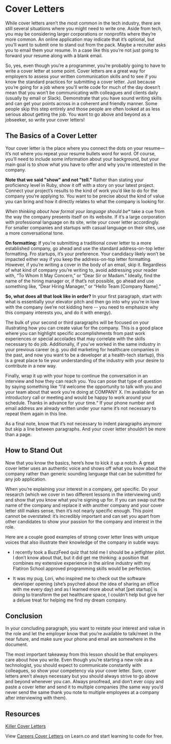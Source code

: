 # Cover Letters

While cover letters aren’t the most common in the tech industry, there are still several situations where you might need to write one. Aside from tech, you may be considering larger corporations or nonprofits where they’re more common. An online application may indicate that it’s optional, but you’ll want to submit one to stand out from the pack. Maybe a recruiter asks you to email them your resume. In a case like this you’re not just going to forward your resume along with a blank email. 

So, yes, even though you’re a programmer, you’re probably going to have to write a cover letter at some point. Cover letters are a great way for employers to assess your written communication skills and to see if you know the standard practices for submitting a cover letter. Just because you’re going for a job where you’ll write code for much of the day doesn’t mean that you won’t be communicating with colleagues and clients daily (usually by email or Slack). Demonstrate that you have sound writing skills and can get your points across in a coherent and friendly manner. Some people skip this step entirely and those people are often looked at as less serious about getting the job. You want to go above and beyond as a jobseeker, so write your cover letters!  

## The Basics of a Cover Letter

Your cover letter is the place where you connect the dots on your resume—it’s not where you repeat your resume bullets word for word. Of course, you’ll need to include some information about your background, but your main goal is to show what you have to offer and why you’re interested in the company.

**Note that we said "show" and not "tell."** Rather than stating your proficiency level in Ruby, show it off with a story on your latest project. Connect your project’s results to the kind of work you’d like to do for the company you’re applying to. You want to be precise about the kind of value you can bring and how it directly relates to what the company is looking for.

*When thinking about how formal your language should be** take a cue from the way the company presents itself on its website. If it’s a large corporation with professional language on its site, write your cover letter accordingly. For smaller companies and startups with casual language on their sites, use a more conversational tone.

**On formatting:** If you’re submitting a traditional cover letter to a more established company, go ahead and use the standard address-on-top letter formatting. Fro startups, it’s your preference. Your candidacy likely won’t be impacted either way if you keep the address-on-top letter formatting. However, if you’re writing a cover in the body of an email, skip it. Regardless of what kind of company you’re writing to, avoid addressing your reader with, “To Whom It May Concern,” or “Dear Sir or Madam.” Ideally, find the name of the hiring manager or, if that’s not possible, go ahead and use something like, “Dear Hiring Manager,” or “Hello Team [Company Name].” 

**So, what does all that look like in order?** In your first paragraph, start with what is essentially your elevator pitch and then go into why you’re in love with the company (we’re not kidding here -- you need to emphasize why this company interests you, and do it with energy). 

The bulk of your second or third paragraphs will be focused on your illustrating how you can create value for the company. This is a good place where you can highlight specific accomplishments from past work experiences or special accolades that may correlate with the skills necessary to do job. Additionally, if you’ve worked in the same industry in your previous career (e.g. you did marketing for healthcare companies in the past, and now you want to be a developer at a health-tech startup), this is a great place to tie your understanding of the industry with your desire to contribute in a new way.

Finally, wrap it up with your hope to continue the conversation in an interview and how they can reach you. You can pose that type of question by saying something like “I’d welcome the opportunity to talk with you and your team about that work you’re doing at COMPANY X. I’m available for an introductory call or meeting and would be happy to work around your schedule. Thanks in advance for your time.“ If your phone number and email address are already written under your name it’s not necessary to repeat them again in this line. 

As a final note, know that it’s not necessary to indent paragraphs anymore but skip a line between paragraphs. And your cover letter shouldn’t be more than a page. 

## How to Stand Out

Now that you know the basics, here’s how to kick it up a notch. A great cover letter uses an authentic voice and shows off what you know about the company rather than generic sounding language that can be submitted for any job application. 

When you’re explaining your interest in a company, get specific. Do your research (which we cover in two different lessons in the interviewing unit) and show that you know what you’re signing up for. If you can swap out the name of the company and replace it with another company and your cover letter still makes sense, then it’s not nearly specific enough. This point cannot be overstated: it’s incredibly important and can set you apart from other candidates to show your passion for the company and interest in the role.

Here are a couple good examples of strong cover letter lines with unique voices that also illustrate their knowledge of the company in subtle ways:

* I recently took a BuzzFeed quiz that told me I should be a jetfighter pilot. I don’t know about that, but it did get me thinking: a position that combines my extensive experience in the airline industry with my Flatiron School approved programming skills would be perfection.

* It was my pug, Lori, who inspired me to check out the software developer opening (she’s psyched about the idea of sharing an office with me every day) and as I learned more about what [pet startup] is doing to transform the pet healthcare space, I couldn’t help but give her a deluxe treat for helping me find my dream company.

## Conclusion 

In your concluding paragraph, you want to restate your interest and value in the role and let the employer know that you’re available to talk/meet in the near future, and make sure your phone and email are somewhere in the document. 

The most important takeaway from this lesson should be that employers care about how you write. Even though you’re starting a new role as a technologist, you should expect to communicate constantly with colleagues, so show your competency via your cover letter.  Sure, cover letters aren’t always necessary but you should always strive to go above and beyond whenever you can. Always proofread, and don’t ever copy and paste a cover letter and send it to multiple companies (the same way you’d never send the same thank you note to multiple employees at a company after interviewing with them). 

## Resources

[Killer Cover Letters](http://www.levo.com/articles/skills/killer-cover-letters-startup-edition)

<p data-visibility='hidden'>View <a href='https://learn.co/lessons/careers-cover-letters'>Careers Cover Letters</a> on Learn.co and start learning to code for free.</p>
